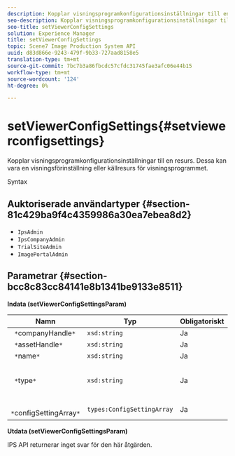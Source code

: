 ```yaml
---
description: Kopplar visningsprogramkonfigurationsinställningar till en resurs. Dessa kan vara en visningsförinställning eller källresurs för visningsprogrammet.
seo-description: Kopplar visningsprogramkonfigurationsinställningar till en resurs. Dessa kan vara en visningsförinställning eller källresurs för visningsprogrammet.
seo-title: setViewerConfigSettings
solution: Experience Manager
title: setViewerConfigSettings
topic: Scene7 Image Production System API
uuid: d83d866e-9243-479f-9b33-727aad8158e5
translation-type: tm+mt
source-git-commit: 7bc7b3a86fbcdc57cfdc31745fae3afc06e44b15
workflow-type: tm+mt
source-wordcount: '124'
ht-degree: 0%

---
```



# setViewerConfigSettings{#setviewerconfigsettings}

Kopplar visningsprogramkonfigurationsinställningar till en resurs. Dessa kan vara en visningsförinställning eller källresurs för visningsprogrammet.

Syntax

## Auktoriserade användartyper {#section-81c429ba9f4c4359986a30ea7ebea8d2}

* `IpsAdmin`
* `IpsCompanyAdmin`
* `TrialSiteAdmin`
* `ImagePortalAdmin`

## Parametrar {#section-bcc8c83cc84141e8b1341be9133e8511}

**Indata (setViewerConfigSettingsParam)**

| Namn | Typ | Obligatoriskt | Beskrivning |
|---|---|---|---|
| ` *`companyHandle`*` | `xsd:string` | Ja | Handla till företaget. |
| ` *`assetHandle`*` | `xsd:string` | Ja | Resurshandtag. |
| ` *`name`*` | `xsd:string` | Ja | Resursnamn. |
| ` *`type`*` | `xsd:string` | Ja | Den typ av resurs som du vill använda visningsprogramkonfigurationen på. |
| ` *`configSettingArray`*` | `types:ConfigSettingArray` | Ja | Arrayen `ConfigSettings` som används för resursen. |

**Utdata (setViewerConfigSettingsParam)**

IPS API returnerar inget svar för den här åtgärden.
